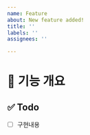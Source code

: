 ```yaml
---
name: Feature
about: New feature added!
title: ''
labels: ''
assignees: ''

---
```


# 🤖 기능 개요

## ✅ Todo

- [ ] 구현내용
